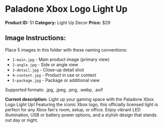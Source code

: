 # Paladone Xbox Logo Light Up

**Product ID:** 51
**Category:** Light Up Decor
**Price:** $29

## Image Instructions:
Place 5 images in this folder with these naming conventions:
- `1-main.jpg` - Main product image (primary view)
- `2-angle.jpg` - Side or angle view
- `3-detail.jpg` - Close-up detail shot
- `4-context.jpg` - Product in use or context
- `5-package.jpg` - Package or additional view

Supported formats: .jpg, .jpeg, .png, .webp, .avif

**Current description:**
Light up your gaming space with the Paladone Xbox Logo Light Up!
          Featuring the iconic Xbox logo, this officially licensed light is
          perfect for any Xbox fan's room, setup, or office. Enjoy vibrant LED
          illumination, USB or battery power options, and a stylish design that
          stands out day or night.
